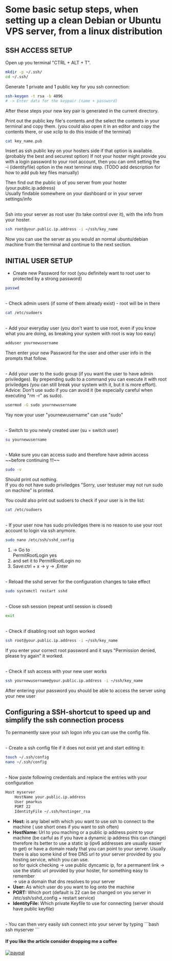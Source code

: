 # Some basic setup steps, when setting up a clean Debian or Ubuntu VPS server, from a linux distribution

## SSH ACCESS SETUP

Open up you terminal "CTRL + ALT + T".

```bash
mkdir -p ~/.ssh/
cd ~/.ssh/
```

Generate 1 private and 1 public key for you ssh connection:

```bash
ssh-keygen -t rsa -b 4096
# -> Enter data for the keypair (name + password)
```

After these steps your new key pair is generated in the current directory.

Print out the public key file's contents and the select the contents in your terminal and copy them.
(you could also open it in an editor and copy the contents there, or use xclip to do this inside of the terminal)

```bash
cat key_name.pub
```

Insert as ssh public key on your hosters side if that option is available. (probably the best and securest option)
If not your hoster might provide you with a login password to your root account, then you can omit setting the  
-i (identityfile) option in the next terminal step.
(TODO add description for how to add pub key files manually)  

Then find out the public ip of you server from your hoster (your.public.ip.address)  
Usually findable somewhere on your dashboard or in your server settings/info  

<br>
Ssh into your server as root user (to take control over it), with the info from your hoster.

```bash
ssh root@your.public.ip.address -i ~/ssh/key_name
```

Now you can use the server as you would an normal ubuntu/debian machine from the terminal
and continue to the next section.

## INITIAL USER SETUP

- Create new Password for root (you definitely want to root user to protected by a strong password)

```bash
passwd
```

<br>
- Check admin users (if some of them already exist) - root will be in there
  
```bash
cat /etc/sudoers
```

<br>
- Add your everyday user (you don't want to use root, even if you know what you are doing, as breaking your system with root is way too easy)

```bash
adduser yournewusername
```

Then enter your new Password for the user and other user info in the prompts that follow.

<br>
- Add your user to the sudo group (if you want the user to have admin priviledges).  
  By prepending sudo to a command you can execute it with root priviledges (you can still break your system with it, but it is more effort).  
  Advice: Don't use sudo if you can avoid it (be especially careful when executing "rm -r" as sudo).  

```bash
usermod -G sudo yournewusername
```

Yay now your user "yournewusername" can use "sudo"

<br>
- Switch to you newly created user (su = switch user)

```bash
su yournewusername
```

<br>
- Make sure you can access sudo and therefore have admin access ~~before continuing !!!~~

```bash
sudo -v
```

Should print out nothing.  
If you do not have sudo priviledges "Sorry, user testuser may not run sudo on machine" is printed.  

You could also print out sudoers to check if your user is in the list:

```bash
cat /etc/sudoers
```

<br>
- If your user now has sudo priviledges there is no reason to use your root account to login via ssh anymore.  

```bash
sudo nano /etc/ssh/sshd_config
```

1. -> Go to  
PermitRootLogin yes
2. and set it to
PermitRootLogin no
3. Save:ctrl + x	->	y	->	,Enter

<br>
- Reload the sshd server for the configuration changes to take effect

```bash
sudo systemctl restart sshd
```

<br>
- Close ssh session (repeat until session is closed)

```bash
exit
```

<br>
- Check if disabling root ssh logon worked

```bash
ssh root@your.public.ip.address -i ~/ssh/key_name
```

If you enter your correct root password and it says "Permission denied, please try again" it worked.

<br>
- Check if ssh access with your new user works

```bash
ssh yournewusername@your.public.ip.address -i ~/ssh/key_name
```

After entering your password you should be able to access the server using your new user

## Configuring a SSH-shortcut to speed up and simplify the ssh connection process

To permanently save your ssh logon info you can use the config file.

<br>
- Create a ssh config file if it does not exist yet and start editing it:

```bash
touch ~/.ssh/config
nano ~/.ssh/config
```

<br>
- Now paste following credentials and replace the entries with your configuration

```bash
Host myserver
	HostName your.public.ip.address
	User pmarkus
	PORT 22
	IdentityFile ~/.ssh/hostinger_rsa
```

- **Host:** is any label with which you want to use ssh to connect to the machine ( use short ones if you want to ssh often)  
- **HostName:** Url to you maching or a public ip address point to your machine (be carful as if you have a dynamic ip address this can change)  
therefore its better to use a static ip (ipv6 addresses are usually easier to get) or have a domain ready that you can point to your server.
Usually there is also some kind of free DNS url to your server provided by you hosting service, which you can use.  
so for quick checking -> use public dyncamic ip, for a permanent link -> use the static url provided by your hoster, for something easy to remember  
-> use a domain that dns resolves to your server  
- **User:** As which user do you want to log onto the machine  
- **PORT:** Which port (default is 22 can be changed on you server in /etc/ssh/sshd_config + restart service)  
- **IdentityFile:** Which private Keyfile to use for connecting (server should have public keyfile)  

<br>
- You can then very easily ssh connect into your server by typing
```bash
ssh myserver
```

#### If you like the article consider dropping me a coffee

[![paypal](https://www.paypalobjects.com/en_US/i/btn/btn_donate_LG.gif)](https://www.paypal.com/donate?hosted_button_id=BSFX8LCPHW2AE)
  
<br>  
<br>  